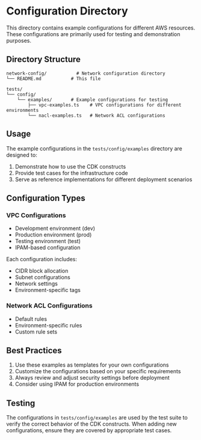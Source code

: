 # Configuration Directory

This directory contains example configurations for different AWS resources. These configurations are primarily used for testing and demonstration purposes.

## Directory Structure

```
network-config/           # Network configuration directory
└── README.md           # This file

tests/
└── config/
    └── examples/       # Example configurations for testing
        ├── vpc-examples.ts    # VPC configurations for different environments
        └── nacl-examples.ts   # Network ACL configurations
```

## Usage

The example configurations in the `tests/config/examples` directory are designed to:
1. Demonstrate how to use the CDK constructs
2. Provide test cases for the infrastructure code
3. Serve as reference implementations for different deployment scenarios

## Configuration Types

### VPC Configurations
- Development environment (dev)
- Production environment (prod)
- Testing environment (test)
- IPAM-based configuration

Each configuration includes:
- CIDR block allocation
- Subnet configurations
- Network settings
- Environment-specific tags

### Network ACL Configurations
- Default rules
- Environment-specific rules
- Custom rule sets

## Best Practices

1. Use these examples as templates for your own configurations
2. Customize the configurations based on your specific requirements
3. Always review and adjust security settings before deployment
4. Consider using IPAM for production environments

## Testing

The configurations in `tests/config/examples` are used by the test suite to verify the correct behavior of the CDK constructs. When adding new configurations, ensure they are covered by appropriate test cases. 